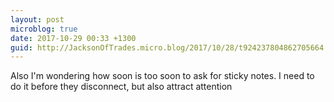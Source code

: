 ```yaml
---
layout: post
microblog: true
date: 2017-10-29 00:33 +1300
guid: http://JacksonOfTrades.micro.blog/2017/10/28/t924237804862705664.html
---
```

Also I'm wondering how soon is too soon to ask for sticky notes. I need to do it before they disconnect, but also attract attention
